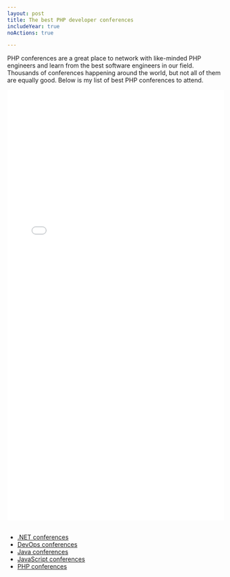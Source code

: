```yaml
---
layout: post
title: The best PHP developer conferences 
includeYear: true
noActions: true

---
```


PHP conferences are a great place to network with like-minded PHP engineers and learn from the best software engineers in our field. Thousands of conferences happening around the world, but not all of them are equally good. Below is my list of best PHP conferences to attend. 

<div align="center">
<iframe width="100%" height="1000px" src="//dev.events/php" title="PHP conferences" frameborder="0" allow="accelerometer; autoplay; clipboard-write; encrypted-media; gyroscope; picture-in-picture" allowfullscreen></iframe>
</div>

<br>

* [.NET conferences](/conferences/dotnet)
* [DevOps conferences](/conferences/devops)
* [Java conferences](/conferences/java)
* [JavaScript conferences](/conferences/javascript)
* [PHP conferences](/conferences/php)